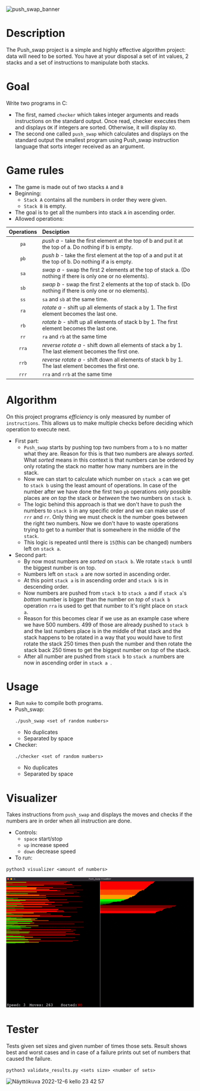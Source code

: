 ![push_swap_banner](https://user-images.githubusercontent.com/86076158/206034679-45963924-cf29-4fcd-ba1e-27e98545497f.gif)

# Description

The Push_swap project is a simple and highly effective algorithm project: data will need to be sorted. You have at your disposal a set of int values, 2 stacks and a set of instructions to manipulate both stacks.

# Goal

Write two programs in C:

- The first, named `checker` which takes integer arguments and reads instructions on
the standard output. Once read, checker executes them and displays `OK` if integers
are sorted. Otherwise, it will display `KO`.
- The second one called `push_swap` which calculates and displays on the standard
output  the smallest program using Push_swap instruction language that sorts integer received as an argument.

# Game rules

- The game is made out of two stacks `A` and `B`
- Beginning:
    - `Stack A` contains all  the numbers in order they were given.
    - `Stack B` is empty.
- The goal is to get all the numbers into stack `A` in ascending order.
- Allowed operations:

| Operations | Desciption           |
|:-------------:|:-------------|
|      `pa`     | *push a* - take the first element at the top of b and put it at the top of a. Do nothing if b is empty. |
|      `pb`      | *push b* - take the first element at the top of a and put it at the top of b. Do nothing if a is empty.|
|      `sa`| *swap a* - swap the first 2 elements at the top of stack a. (Do nothing if there is only one or no elements).  | 
| `sb` | *swap b* - swap the first 2 elements at the top of stack b. (Do nothing if there is only one or no elements).|
| `ss`|`sa` and `sb` at the same time. |
| `ra`|*rotate a* - shift up all elements of stack a by 1. The first element becomes the last one. |
| `rb`| *rotate b* - shift up all elements of stack b by 1. The first element becomes the last one.|
| `rr`| `ra` and `rb` at the same time|
| `rra`| *reverse rotate a* - shift down all elements of stack a by 1. The last element becomes the first one.|
| `rrb`| *reverse rotate a* - shift down all elements of stack b by 1. The last element becomes the first one.|
| `rrr`| `rra` and `rrb` at the same time|

# Algorithm
On this project programs *efficiency* is only measured by number of `instructions`. This allows us to make multiple checks before deciding which operation to execute next.

- First part:
  - `Push_swap` starts by pushing top two numbers from `a` to `b` no matter what they are. Reason for this is that two numbers are always *sorted*. What *sorted* means
in this context is that numbers can be ordered by only rotating the stack no matter how many numbers are in the stack.
  - Now we can start to calculate which number on `stack a` can we get to `stack b` using the least amount of operations. 
  In case of the number after we have done the first two `pb` operations only possible places are *on top* the stack or *between* the two numbers on 
  `stack b`.
  - The logic behind this approach is that we don't have to push the numbers to `stack b` in any specific order and we can make use of `rrr` and `rr`. Only thing
  we must check is the number goes between the right two numbers. Now we don't have to waste operations trying to get to a number that is somewhere in the middle of the `stack`.
  - This logic is repeated until there is `15`(this can be changed) numbers left on `stack a`.
 - Second part:
   - By now most numbers are *sorted* on `stack b`. We rotate `stack b` until the biggest number is on top.
   - Numbers left on `stack a` are now sorted in ascending order.
   - At this point `stack a` is in ascending order and `stack b` is in descending order.
   - Now numbers are pushed from `stack b` to `stack a` and if `stack a`'s *bottom* number is bigger than the number on *top* of `stack b`
   operation `rra` is used to get that number to it's right place on `stack a`.
   - Reason for this becomes clear if we use as an example case where we have 500 numbers. 499 of those are already pushed to `stack b` and the last numbers place is in the middle of that stack and the stack happens to be rotated in a way that 
   you would have to first rotate the stack 250 times then push the number and then rotate the stack back 250 times to get the biggest number on *top* of the stack.
   - After all number are pushed from `stack b` to `stack a` numbers are now in ascending order in `stack a `.
# Usage
- Run `make` to compile both programs.
- Push_swap:
  ```
  ./push_swap <set of random numbers>
  ```
    - No duplicates
    - Separated by space
- Checker:
  ```
  ./checker <set of random numbers>
  ```
    - No duplicates
    - Separated by space
  
# Visualizer
Takes instructions from `push_swap` and displays the moves and checks if the numbers are in order when all instruction are done.
  - Controls:
    - `space` start/stop
    - `up` increase speed
    - `down` decrease speed
  - To run:
  ```
  python3 visualizer <amount of numbers>
  ```

  ![](https://github.com/atenhune/push_swap/blob/main/push_swap_visualizer.gif)
  
# Tester
  Tests given set sizes and given number of times those sets. Result shows best and worst cases and in case of a failure prints out set of numbers that caused the failure.
  ```
  python3 validate_results.py <sets size> <number of sets>
  ```
  
  <img width="363" alt="Näyttökuva 2022-12-6 kello 23 42 57" src="https://user-images.githubusercontent.com/86076158/206030964-74f217ea-bf5f-4f79-9e39-8fafe361d8ef.png">

